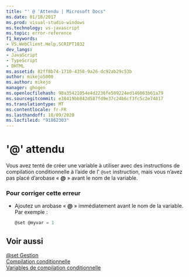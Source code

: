 ```yaml
---
title: "' @ 'Attendu | Microsoft Docs"
ms.date: 01/18/2017
ms.prod: visual-studio-windows
ms.technology: vs-javascript
ms.topic: error-reference
f1_keywords:
- VS.WebClient.Help.SCRIPT1032
dev_langs:
- JavaScript
- TypeScript
- DHTML
ms.assetid: 82ff8b74-1710-4358-9a26-dc92ab29c53b
author: mikejo5000
ms.author: mikejo
manager: ghogen
ms.openlocfilehash: 98a35421054e4d2236fe509224ed146063b61a79
ms.sourcegitcommit: e38419bb842d587fd9e37c24b6cf3fc5c2e74817
ms.translationtype: MT
ms.contentlocale: fr-FR
ms.lasthandoff: 10/09/2020
ms.locfileid: "91862303"
---
```

# <a name="expected-"></a>'\@' attendu
Vous avez tenté de créer une variable à utiliser avec des instructions de compilation conditionnelle à l’aide de l' `@set` instruction, mais vous n’avez pas placé d’arobase « **@** » avant le nom de la variable.  
  
### <a name="to-correct-this-error"></a>Pour corriger cette erreur  
  
- Ajoutez un arobase « **@** » immédiatement avant le nom de la variable. Par exemple :  
  
    ```JavaScript  
    @set @myvar = 1  
    ```  
  
## <a name="see-also"></a>Voir aussi  
 [@set Gestion](https://developer.mozilla.org/docs/Archive/Web/JavaScript/Microsoft_Extensions/at-set)   
 [Compilation conditionnelle](/previous-versions/windows/internet-explorer/ie-developer/scripting-articles/121hztk3(v=vs.84))   
 [Variables de compilation conditionnelle](/previous-versions/windows/internet-explorer/ie-developer/scripting-articles/s59bkzce(v=vs.84))